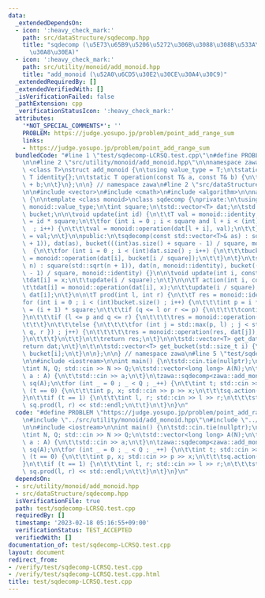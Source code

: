```yaml
---
data:
  _extendedDependsOn:
  - icon: ':heavy_check_mark:'
    path: src/dataStructure/sqdecomp.hpp
    title: "sqdecomp (\u5E73\u65B9\u5206\u5272\u306B\u3088\u308B\u533A\u9593\u30AF\
      \u30A8\u30EA)"
  - icon: ':heavy_check_mark:'
    path: src/utility/monoid/add_monoid.hpp
    title: "add_monoid (\u52A0\u6CD5\u30E2\u30CE\u30A4\u30C9)"
  _extendedRequiredBy: []
  _extendedVerifiedWith: []
  _isVerificationFailed: false
  _pathExtension: cpp
  _verificationStatusIcon: ':heavy_check_mark:'
  attributes:
    '*NOT_SPECIAL_COMMENTS*': ''
    PROBLEM: https://judge.yosupo.jp/problem/point_add_range_sum
    links:
    - https://judge.yosupo.jp/problem/point_add_range_sum
  bundledCode: "#line 1 \"test/sqdecomp-LCRSQ.test.cpp\"\n#define PROBLEM \"https://judge.yosupo.jp/problem/point_add_range_sum\"\
    \n\n#line 2 \"src/utility/monoid/add_monoid.hpp\"\n\nnamespace zawa {\n\ntemplate\
    \ <class T>\nstruct add_monoid {\n\tusing value_type = T;\n\tstatic constexpr\
    \ T identity{};\n\tstatic T operation(const T& a, const T& b) {\n\t\treturn a\
    \ + b;\n\t}\n};\n\n} // namespace zawa\n#line 2 \"src/dataStructure/sqdecomp.hpp\"\
    \n\n#include <vector>\n#include <cmath>\n#include <algorithm>\n\nnamespace zawa\
    \ {\n\ntemplate <class monoid>\nclass sqdecomp {\nprivate:\n\tusing T = typename\
    \ monoid::value_type;\n\tint square;\n\tstd::vector<T> dat;\n\tstd::vector<T>\
    \ bucket;\n\n\tvoid update(int id) {\n\t\tT val = monoid::identity;\n\t\tint l\
    \ = id * square;\n\t\tfor (int i = 0 ; i < square and l + i < (int)dat.size()\
    \  ; i++) {\n\t\t\tval = monoid::operation(dat[l + i], val);\n\t\t}\n\t\tbucket[id]\
    \ = val;\n\t}\n\npublic:\n\tsqdecomp(const std::vector<T>& as) : square(std::sqrt(as.size()\
    \ + 1)), dat(as), bucket(((int)as.size() + square - 1) / square, monoid::identity)\
    \  {\n\t\tfor (int i = 0 ; i < (int)dat.size() ; i++) {\n\t\t\tbucket[i / square]\
    \ = monoid::operation(dat[i], bucket[i / square]);\n\t\t}\n\t}\n\tsqdecomp(int\
    \ n) : square(std::sqrt(n + 1)), dat(n, monoid::identity), bucket((n + square\
    \ - 1) / square, monoid::identity) {}\n\n\tvoid update(int i, const T& x) {\n\t\
    \tdat[i] = x;\n\t\tupdate(i / square);\n\t}\n\n\tT action(int i, const T& x) {\n\
    \t\tdat[i] = monoid::operation(dat[i], x);\n\t\tupdate(i / square);\n\t\treturn\
    \ dat[i];\n\t}\n\n\tT prod(int l, int r) {\n\t\tT res = monoid::identity;\n\t\t\
    for (int i = 0 ; i < (int)bucket.size() ; i++) {\n\t\t\tint p = i * square, q\
    \ = (i + 1) * square;\n\t\t\tif (q <= l or r <= p) {\n\t\t\t\tcontinue;\n\t\t\t\
    }\n\t\t\tif (l <= p and q <= r) {\n\t\t\t\tres = monoid::operation(res, bucket[i]);\n\
    \t\t\t}\n\t\t\telse {\n\t\t\t\tfor (int j = std::max(p, l) ; j < std::min({ (int)dat.size(),\
    \ q, r }) ; j++) {\n\t\t\t\t\tres = monoid::operation(res, dat[j]);\n\t\t\t\t\
    }\n\t\t\t}\n\t\t}\n\t\treturn res;\n\t}\n\n\tstd::vector<T> get_dat() {\n\t\t\
    return dat;\n\t}\n\t\n\tstd::vector<T> get_bucket(std::size_t i) {\n\t\treturn\
    \ bucket[i];\n\t}\n\n};\n\n} // namespace zawa\n#line 5 \"test/sqdecomp-LCRSQ.test.cpp\"\
    \n\n#include <iostream>\n\nint main() {\n\tstd::cin.tie(nullptr);\n\tstd::ios::sync_with_stdio(false);\n\
    \tint N, Q; std::cin >> N >> Q;\n\tstd::vector<long long> A(N);\n\tfor (auto&\
    \ a : A) {\n\t\tstd::cin >> a;\n\t}\n\tzawa::sqdecomp<zawa::add_monoid<long long>>\
    \ sq(A);\n\tfor (int _ = 0 ; _ < Q ; _++) {\n\t\tint t; std::cin >> t;\n\t\tif\
    \ (t == 0) {\n\t\t\tint p, x; std::cin >> p >> x;\n\t\t\tsq.action(p, x);\n\t\t\
    }\n\t\tif (t == 1) {\n\t\t\tint l, r; std::cin >> l >> r;\n\t\t\tstd::cout <<\
    \ sq.prod(l, r) << std::endl;\n\t\t}\n\t}\n}\n"
  code: "#define PROBLEM \"https://judge.yosupo.jp/problem/point_add_range_sum\"\n\
    \n#include \"../src/utility/monoid/add_monoid.hpp\"\n#include \"../src/dataStructure/sqdecomp.hpp\"\
    \n\n#include <iostream>\n\nint main() {\n\tstd::cin.tie(nullptr);\n\tstd::ios::sync_with_stdio(false);\n\
    \tint N, Q; std::cin >> N >> Q;\n\tstd::vector<long long> A(N);\n\tfor (auto&\
    \ a : A) {\n\t\tstd::cin >> a;\n\t}\n\tzawa::sqdecomp<zawa::add_monoid<long long>>\
    \ sq(A);\n\tfor (int _ = 0 ; _ < Q ; _++) {\n\t\tint t; std::cin >> t;\n\t\tif\
    \ (t == 0) {\n\t\t\tint p, x; std::cin >> p >> x;\n\t\t\tsq.action(p, x);\n\t\t\
    }\n\t\tif (t == 1) {\n\t\t\tint l, r; std::cin >> l >> r;\n\t\t\tstd::cout <<\
    \ sq.prod(l, r) << std::endl;\n\t\t}\n\t}\n}\n"
  dependsOn:
  - src/utility/monoid/add_monoid.hpp
  - src/dataStructure/sqdecomp.hpp
  isVerificationFile: true
  path: test/sqdecomp-LCRSQ.test.cpp
  requiredBy: []
  timestamp: '2023-02-18 05:16:55+09:00'
  verificationStatus: TEST_ACCEPTED
  verifiedWith: []
documentation_of: test/sqdecomp-LCRSQ.test.cpp
layout: document
redirect_from:
- /verify/test/sqdecomp-LCRSQ.test.cpp
- /verify/test/sqdecomp-LCRSQ.test.cpp.html
title: test/sqdecomp-LCRSQ.test.cpp
---
```

